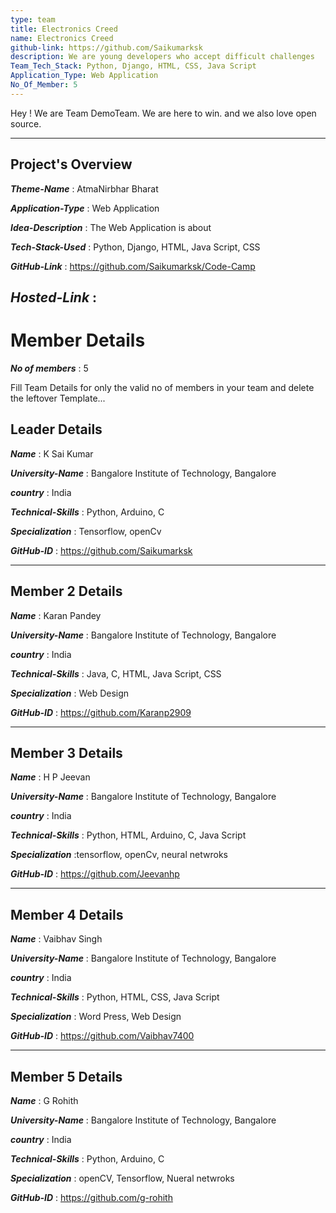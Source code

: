 ```yaml
---
type: team                                                        
title: Electronics Creed
name: Electronics Creed
github-link: https://github.com/Saikumarksk
description: We are young developers who accept difficult challenges
Team_Tech_Stack: Python, Django, HTML, CSS, Java Script
Application_Type: Web Application
No_Of_Member: 5
---
```


Hey ! We are Team DemoTeam. We are here to win. and we also love open source.

---

## Project's Overview

_**Theme-Name**_ : AtmaNirbhar Bharat

_**Application-Type**_ :   Web Application

_**Idea-Description**_ :   The Web Application is about 

_**Tech-Stack-Used**_ :   Python, Django, HTML, Java Script, CSS

_**GitHub-Link**_ :   https://github.com/Saikumarksk/Code-Camp 

_**Hosted-Link**_ :   
---

# Member Details

_**No of members**_ : 5

Fill Team Details for only the valid no of members in your team and delete the leftover Template...

## Leader Details

_**Name**_ : K Sai Kumar

_**University-Name**_ : Bangalore Institute of Technology, Bangalore

_**country**_ : India
 
_**Technical-Skills**_ : Python, Arduino, C

_**Specialization**_ : Tensorflow, openCv

_**GitHub-ID**_ :   https://github.com/Saikumarksk

---

## Member 2 Details

_**Name**_ : Karan Pandey

_**University-Name**_ : Bangalore Institute of Technology, Bangalore

_**country**_ : India
 
_**Technical-Skills**_ : Java, C, HTML, Java Script, CSS

_**Specialization**_ : Web Design

_**GitHub-ID**_ :   https://github.com/Karanp2909

---

## Member 3 Details

_**Name**_ : H P Jeevan

_**University-Name**_ : Bangalore Institute of Technology, Bangalore

_**country**_ : India
 
_**Technical-Skills**_ : Python, HTML, Arduino, C, Java Script

_**Specialization**_ :tensorflow, openCv, neural netwroks

_**GitHub-ID**_ :   https://github.com/Jeevanhp

---

## Member 4 Details

_**Name**_ : Vaibhav Singh

_**University-Name**_ : Bangalore Institute of Technology, Bangalore

_**country**_ : India 
 
_**Technical-Skills**_ : Python, HTML, CSS, Java Script

_**Specialization**_ : Word Press, Web Design

_**GitHub-ID**_ :  https://github.com/Vaibhav7400

---

## Member 5 Details

_**Name**_ : G Rohith  

_**University-Name**_ : Bangalore Institute of Technology, Bangalore

_**country**_ : India
 
_**Technical-Skills**_ : Python, Arduino, C

_**Specialization**_ : openCV, Tensorflow, Nueral netwroks

_**GitHub-ID**_ : https://github.com/g-rohith
